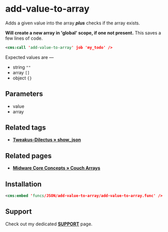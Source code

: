 # add-value-to-array

Adds a given value into the array ***plus*** checks if the array exists.

**Will create a new array in 'global' scope, if one not present.** This saves a few lines of code.

```xml
<cms:call 'add-value-to-array' job 'my_todo' />
```

Expected values are &mdash;
* string `""`
* array `[]`
* object `{}`

## Parameters

* value
* array

## Related tags

* [**Tweakus-Dilectus &raquo; show_json**](https://github.com/trendoman/Tweakus-Dilectus/tree/main/anton.cms%40ya.ru__tags-new/show_json/)

## Related pages

* [**Midware Core Concepts &raquo; Couch Arrays**](https://github.com/trendoman/Midware/tree/main/concepts/Arrays)

## Installation

```xml
<cms:embed 'funcs/JSON/add-value-to-array/add-value-to-array.func' />
```

## Support

Check out my dedicated [**SUPPORT**](/SUPPORT.md) page.
